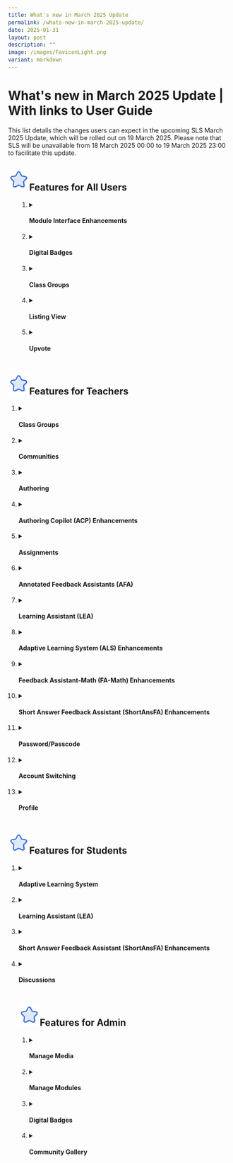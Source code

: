 ```yaml
---
title: What's new in March 2025 Update
permalink: /whats-new-in-march-2025-update/
date: 2025-01-31
layout: post
description: ""
image: /images/FaviconLight.png
variant: markdown
---
```

<h1>What's new in March 2025 Update | With links to User Guide</h1>
<p>This list details the changes users can expect in the upcoming SLS March 2025 Update, which will be rolled out on 19 March 2025. Please note that SLS will be unavailable from 18 March 2025 00:00 to 19 March 2025 23:00 to facilitate this update.</p>
<h2><img src="/images/Icons/Star.svg" style="width:3rem; display: inline;">Features for All Users</h2>
<ul>
<ol>
<li><details><summary><h4>Module Interface Enhancements</h4></summary>
<ol>
<li>Teachers and students can choose between "Standard” and “Wide” modes for modules under “Appearance Settings”. </li>
<li>The left menu can be pinned for easy reference to the module plan.</li>
<li>The navigation bar at the bottom of the module is enhanced for easier navigation across pages, activities and sections.</li>
<li> A “Top” button is also added for quick navigation to the top of each page.</li>
</ol></details></li>

<li><details><summary><h4>Digital Badges</h4></summary>
<ol>
<li>Digital badges can be earned by students and teachers (as students) upon meeting set conditions when attempting MOE Library modules.</li>
<li>These digital badges will be displayed on their Profile subpages, which can be viewed by clicking on their avatars.</li>
</ol>
</details></li>
<li><details><summary><h4>Class Groups</h4></summary>
<ol>
<li>Teachers and students can click on the class group icon in the top left corner of their assignment to navigate back to their class group.</li>
<li>Teachers and students can view each class group forum topic and poll as a unique page with a unique URL.</li>
<li>Teachers and students can search for their class groups in the Class Groups listing page using the search bar.</li>
<li>The user interface for class groups has been enhanced. When viewing members in class groups, teachers and students can see the listing of all members, including their avatars.</li>
</ol>
</details></li>
	<li><details><summary><h4>Listing View</h4></summary><ol><li> Resource and assignment listings will default to the list view. The system will retain teachers' and students' preferred view based on their last access on the same device.</li>
</ol></details></li>
<li><details><summary><h4>Upvote</h4></summary>
<ol>
<li><a target="_blank" href="/teacher-user-guide/collaborate/post-and-comment-in-the-forum/">Teachers</a> and <a target="_blank" href="/student-user-guide/collaborate/view-and-respond-in-the-forum/">students</a> can vote for posts in discussions and class group forums. This feature can be enabled or disabled by teachers.</li>
<li>Teachers and students can <a target="_blank" href="/teacher-user-guide/discover/leave-reviews/">vote</a> for modules in the MOE Library (for both teachers and students) and the Community Gallery (for teachers only). They can also <a target="_blank" href="/teacher-user-guide/discover/search-for-resources/">sort</a> their search results by “Most Voted ".</li>

</ol>
<li><details><summary><h4>Discussions and Forums</h4></summary>
<ol>
<li><a target="_blank" href="/teacher-user-guide/collaborate/post-and-comment-in-the-forum/">Teachers</a> and <a target="_blank" href="/student-user-guide/collaborate/view-and-respond-in-the-forum/">students</a> can view the latest comments for each post in discussions and class group forums without needing to open the post. They can also sort posts by “Latest” and “Most Voted”.</li>

<li>Avatars of teachers and students are&nbsp;shown next to their names in posts and comments.</li>

</ol></details></li>

<li><details><summary><h4>Google Enhancements</h4></summary>
<ol>
<li>When viewing Google documents, a tooltip has been added to indicate which Google Drive account the file is shared with.</li>
</ol>
</details></li>
	
<li><details><summary><h4>Module Credits</h4></summary>
<ol>
<li>Teachers and students can see who created the module in MOE Library (for both teachers and students) or Community Gallery (for teachers only) and to whom it is credited under the <a target="_blank" href="/teacher-user-guide/discover/view-module-details/">Module Details</a> subpage. Clicking on the names of the authors and contributors will open their Profile subpages.</li>
</ol>
</details></li>
</details></li></ol>
	</ul>

<h2><img src="/images/Icons/Star.svg" style="width:3rem; display: inline;">Features for Teachers</h2>
<ol>
<li><details><summary><h4>Class Groups</h4></summary>
<ol>
<li>Teachers can update their class group settings to enable direct join requests via <a target="_blank" href="/teacher-user-guide/organise/create-class-groups-and-communities/">a class group URL</a>. They will have the ability to review and <a target="_blank" href="/teacher-user-guide/organise/add-teachers-as-students-to-a-class-group/">approve or reject</a> these requests. Notifications will be sent to both teachers and students once a request has been approved.</li>
<li> Owners and co-teachers of class groups can <a target="_blank" href="/teacher-user-guide/organise/view-and-restore-past-class-groups/">restore past class groups</a> as active class groups.</li>
<li>Teachers can now set class group expiry year to <a target="_blank" href="/teacher-user-guide/organise/create-class-groups-and-communities/">"No Expiry”</a>.</li>
<li>Teachers will no longer be added as liaison teachers when their Teacher-as-Student accounts are added to class groups.</li>
<li><a target="_blank" href="/teacher-user-guide/organise/manage-class-group-resources/">Teachers</a> can see the name of the teacher who is editing the class group resource when they try to resume or edit the resource.</li>
</ol>
</details></li>
<li><details><summary><h4>Communities</h4></summary>
<ol>
<li>Teachers can <a target="_blank" href="/teacher-user-guide/organise/create-class-groups-and-communities/"> create communities</a> to collaborate and share resources with other teachers.</li>
<li>Teachers can <a target="_blank" href="/teacher-user-guide/organise/create-class-groups-and-communities/">search for and request to join communities</a> in “Browse Communities”.</li>
<li>Community owners can <a target="_blank" href="/teacher-user-guide/organise/create-class-groups-and-communities/">review and manage membership requests</a>, approving or rejecting them as needed. Teachers will receive notifications once their requests to join the community are approved.</li>
<li>Teachers can convert existing class groups into communities.</li>
</ol>
</details></li>
<li><details><summary><h4>Authoring</h4></summary>
<ol>
<li><strong>Prioritisation</strong>: Teachers can select topics/subtopics for ALS to prioritise in recommending to students in class groups, and alert students to these recommendations by sending notifications.</li>
<li><strong>Linked Activities</strong>: Teachers can <a target="_blank" href="/teacher-user-guide/discover/link-activities-in-als-content/">link activities</a>  to be recommended in a series in ALS.</li>
</ol>
</details></li>
<li><details><summary><h4>Authoring Copilot (ACP) Enhancements</h4></summary>
<ol>
<li>Teachers can <a target="_blank" href="/teacher-user-guide/author/use-authoring-copilot-to-create-new-activities-components/">upload more than one knowledge base</a> as reference for ACP when generating content, which can be used across different sections in a module.</li>
<li>Teachers can <a target="_blank" href="/teacher-user-guide/author/use-authoring-copilot-to-create-new-activities-components/">upload PDFs and images</a> as part of the section knowledge base.</li>
</ol>
</details></li>
<li><details><summary><h4>Assignments</h4></summary>
<ul>
<li><strong>Linked Assignments:</strong>
<ol>
<li>Teachers can assign modules as linked assignments within and across multiple class groups. While editing the assigned module, all linked assignments will be paused, and changes made will be applied to all linked assignments.</li>
</ol>
</li>
<li><strong>Editing:</strong>
<ol>
<li>Teachers can preview assignments and resources as students after they have been assigned.</li>
<li>Teachers can edit the suggested answer field and description in rubrics for Free-Response Questions even after students have attempted them. This also applies to self-study resources.</li>
<li>Teachers can also edit certain fields, such as the Quiz Title and Description, after the module has been assigned and students have started attempting the questions in the Quiz. </li>
</ol>
</li>
<li><strong>Google Enhancement:</strong>
<ol>
<li>Teachers can access their students’ Google Response files, including those saved as drafts.</li>
<li>There is improved handling of Google Response questions for team activities.</li>
</ol>
</li>
<li><strong>Print-to-Scan Enhancements</strong>
<ol>
<li>There will be placeholders in the question paper when the question body is empty.</li>
<li>The size of response boxes for Free-Response Questions will vary based on the response size settings.</li>
<li>Students’ handwritten mathematical working can be evaluated using FA-Math after their response sheets are submitted using Print-To-Scan.</li>
</ol>
</li>
<li><strong>Aggregated Student Response Enhancements</strong>
<ol>
<li>All responses for Free-Response Questions on the Student Responses page will be expanded by default. Action buttons in the Student Responses table will be displayed without requiring students to be selected first.</li>
</ol>
</li>
<li><strong>Heatmap Enhancements</strong>
<ol>
<li>A refresh button is added to the Heatmap for easy retrieval of the most updated Heatmap status.</li>
<li>Visual indicators atop each question offer a quick overview of student performance; clicking an indicator takes teachers directly to the Student Responses page.</li>
<li>Heatmap indicators now clearly show student participation in ITTs, polls and discussions.</li>
<li>Teachers can filter for sections and activities more easily. </li>
<li>There is improved navigation between Heatmaps and assignments. Teachers can navigate to the activity level of the question/component in the Monitor Assignment page when they click on the "Monitor" icon in interaction boards and Student Responses page.</li>
<li>Teachers will be directed back to the previous page when they click on the back button when they are in interaction boards or Student Responses page. </li>
</ol>
</li>
</ul>
</details></li>
<li><details><summary><h4>Annotated Feedback Assistants (AFA)</h4></summary>
<ol>
<li>Teachers can use Annotated Feedback Assistant for Free-Response Questions to provide in-line feedback in the form of annotation cards on student responses.</li>
<li>Teachers can select up to 2 feedback references (suggested answer, rubrics or error tags) for Annotated Feedback Assistant to reference when evaluating students’ responses.</li>
</ol>
</details></li>
<li><details><summary><h4>Learning Assistant (LEA)</h4></summary>
<ol>
<li>Teachers can set up a Learning Assistant in a Discussion component to allow students to interact with.</li>
<li>Teachers can select predetermined roles (e.g., Discussion Facilitator, Idea Generator) or customise their own instructions, set interaction limits and add knowledge base(s) for Learning Assistant to anchor its response to.</li>
<li>Teachers can view students’ chat history with Learning Assistant.</li>
</ol>
</details></li>
<li><details><summary><h4>Adaptive Learning System (ALS) Enhancements</h4></summary>
<ol>
<li>Teachers can create Section (Adaptive) in a module where they can select the desired learning loop, topic, and assign ALS content directly to students.</li>
<li>Teachers can track students’ completion of Section (Adaptive) under the Monitoring Assignment page. They can also view students’ attempts of the Adaptive Learning session in Section (Adaptive).</li>
<li>Teachers can select specific concepts for students to learn or practise in Test Myself in Section (Adaptive).</li>
<li>Teachers can select a new “minimum required to assess your mastery” option when setting the number of questions for Test Myself in Section (Adaptive).</li>
</ol>
</details></li>
<li><details><summary><h4>Feedback Assistant-Math (FA-Math) Enhancements</h4></summary>
<ol>
<li>Teachers can create Multi-Part FA-Math questions where question sub-parts are linked.</li>
<li>Teachers can use FA-Math to create digital manipulatives, including models, inside text/media components and question stems of Multi-Part Questions.</li>
<li>Teachers can use FA-Math in conjunction with Print-To-Scan to evaluate students’ handwritten mathematical working.</li>
</ol>
</details></li>	
<li><details><summary><h4>Short Answer Feedback Assistant (ShortAnsFA) Enhancements</h4></summary>
<ol>
<li>Teachers can include PDFs/images in the question body and suggested answer for evaluation using Short Answer Feedback Assistant.</li>
</ol>
</details></li>
<li><details><summary><h4>Password/Passcode</h4></summary>
<ol>
<li>Teachers can reset password and generate temporary passcode for students from the same page.</li>
<li>Teachers can generate temporary passcodes for selected students only.</li>
<li>The validity of passcodes has been extended from 2 to 10 hours. Using passcodes to log in will allow students to bypass the password reset page, which appears if their passwords have expired. </li>
</ol>
</details></li>
<li><details><summary><h4>Account Switching</h4></summary>
<ol>
<li>Teachers will be prompted to switch to their Teacher-as-Student accounts when they access Student Attempt URLs.</li>
</ol>
</details></li>
	<li><details><summary><h4>Profile</h4></summary>
<ol>
<li>Teachers’ Profile subpage will display their SLS contributions, including modules submitted to the Community Gallery, upvotes received, communities joined, and the number of reviews and votes they have given in the MOE Library and Community Gallery.</li>
</ol>
</details></li>
</ol>

<h2><img src="/images/Icons/Star.svg" style="width:3rem; display: inline;">Features for Students</h2>
<ol>
<li><details><summary><h4>Adaptive Learning System</h4></summary>
<ol>
<li>Students can see their mastery level after completing a quiz during an Adaptive Learning session.</li>
<li> Students can select specific concepts to learn or practise for Test Myself in Adaptive Learning.</li>
<li>Students can select a new “minimum required to assess your mastery” option when setting the number of questions for Test Myself in Adaptive Learning.</li>
</ol>
</details></li>
<li><details><summary><h4>Learning Assistant (LEA)</h4></summary>
<ol>
<li>Students can interact with Learning Assistant in a Discussion component.</li>
</ol>
</details></li>
<li><details><summary><h4>Short Answer Feedback Assistant (ShortAnsFA) Enhancements</h4></summary>
<ol>
<li>Students can upload PDFs/images as part of their response for assessment by Short Answer Feedback Assistant.</li>
</ol>
</details></li>
<li><details><summary><h4>Discussions</h4></summary>
<ol>
<li>Students will see a “My Post” page for each discussion component which shows their own posts for the discussion.</li>
</ol>
</details></li>

<h2><img src="/images/Icons/Star.svg" style="width:3rem; display: inline;">Features for Admin</h2>
<ol>
<li><details><summary><h4>Manage Media</h4></summary>
<ol>
<li>Content Officers (COs) and Content Approvers (CAs) can upload Media Objects (MOs) directly to “Manage Media”. They can then fill in the necessary IP details on the MO’s subpage before submitting to CAs for approval. Mandatory fields would be pre-filled for MOE-owned MOs.</li>
<li> COs can submit MOs for approval and/or delete them directly from the “Manage Media” listing.</li>
<li>CAs can approve and/or delete MOs directly from the “Manage Media” listing.</li>
<li>COs and CAs can search for MOs under “Manage Media” using the MO’s Universally Unique Identifier (UUID).</li>
	<li>COs and/or CAs will receive notifications of changes to the statuses of their MOs.</li>
	<li>All members of the owner group will be notified 180 days and 1 day before their MOs expire. Once expired, MOs will be automatically unpublished.</li>
</ol>
</details></li>
<li><details><summary><h4>Manage Modules</h4></summary>
<ol>
<li>Content Officers (COs) and Content Approvers (CAs) can create and edit MOE Library modules directly in “Manage Modules”.</li>
<li>New Media Objects (MOs) added or uploaded to draft MOE Library modules, including Text-to-Speech or Speech Evaluation files, are automatically added to "Manage Media."</li>
<li>COs can submit unapproved MOs and their associated draft MOE Library modules to CAs for approval. CAs can then approve or reject the unapproved MOs along with the draft modules.</li>
<li>MOE Library modules are now attributed to their owner groups instead of just “MOE”.</li>
<li>CAs can only download marks and responses for MOE Library modules from their owner groups.</li>
</ol>
</details></li>
<li><details><summary><h4>Digital Badges</h4></summary>
<ol>
<li>Content Officers (COs) and Content Approvers (CAs) can add a new form of collectibles under gamification known as “Digital Badges” to MOE Library modules.</li>
<li>COs and CAs can also create standalone digital badges and manually award them to Teacher-as-Student and Student accounts by accessing “Manage Digital Badges”. Recipients of the digital badges will be notified accordingly.</li>
</ol>
</details></li>
<li><details><summary><h4>Community Gallery</h4></summary>
<ol>
<li>The “Replace” function for Community Gallery Admin has been removed.</li>
</ol>
</details></li></ol></ol>